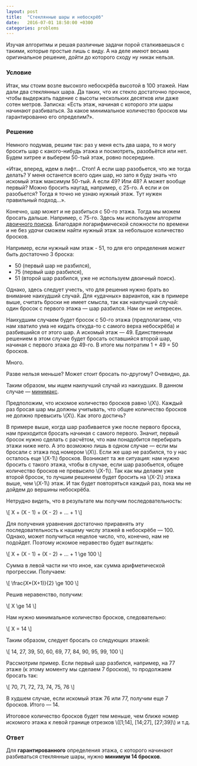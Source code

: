 ```yaml
---
layout: post
title:  "Стеклянные шары и небоскрёб"
date:   2016-07-01 18:50:00 +0300
categories: problems
---
```

Изучая алгоритмы и решая различные задачи порой сталкиваешься с такими, которые простые лишь с виду. А на деле имеют весьма оригинальное решение, дойти до которого сходу ну никак нельзя.

### Условие
Итак, мы стоим возле высокого небоскрёба высотой в 100 этажей. Нам дали два стеклянных шара. Да таких, что их стекло достаточно прочное, чтобы выдержать падение с высоты нескольких десятков или даже сотен метров.
Записка: «Есть этаж, начиная с которого эти шары начинают разбиваться. За какое минимальное количество бросков мы гарантированно его определим?».

<!--more-->

### Решение
Немного подумав, решим так: раз у меня есть два шара, то я могу бросить шар с какого-нибудь этажа и посмотреть, разобьётся или нет. Будем хитрее и выберем 50-тый этаж, ровно посередине.

«Итак, вперед, идем в лифт… Стоп! А если шар разобьется, что же тогда делать? У меня останется всего один шар, но зато я буду знать что искомый этаж максимум 50-тый. А если 49? Или 48? А может вообще первый? Можно бросить наугад, например, с 25-го. А если и он разобьется? Тогда я точно не узнаю нужный этаж. Тут нужен правильный подход…».

Конечно, шар может и не разбиться с 50-го этажа. Тогда мы можем бросать дальше. Например, с 75-го. Здесь мы используем алгоритм [двоичного поиска](https://ru.wikipedia.org/wiki/%D0%94%D0%B2%D0%BE%D0%B8%D1%87%D0%BD%D1%8B%D0%B9_%D0%BF%D0%BE%D0%B8%D1%81%D0%BA). Благодаря логарифмической сложности по времени и не без _удачи_ сможем найти нужный этаж за небольшое количество бросков.

Например, если нужный нам этаж - 51, то для его определения _может_ быть достаточно 3 броска:

* 50 (первый шар не разбился),
* 75 (первый шар разбился),
* 51 (второй шар разбился, уже не используем двоичный поиск).

Однако, здесь следует учесть, что для решения нужно брать во внимание наихудший случай. Для «удачных» вариантов, как в примере выше, считать броски не имеет смысла, так как наилучший случай: один бросок с первого этажа — шар разбился. Нам он не интересен.

Наихудшим случаем будет бросок с 50-го этажа (предполагаем, что нам хватило ума не кидать откуда-то с самого верха небоскрёба) и разбившийся от этого шар. А искомый этаж — 49. Единственным решением в этом случае будет бросать оставшийся второй шар, начиная с первого этажа до 49-го. В итоге мы потратим 1 + 49 = 50 бросков.

Много.

Разве нельзя меньше? Может стоит бросать по-другому? Очевидно, да.

Таким образом, мы ищем наилучший случай из наихудших. В данном случае — [минимакс](https://ru.wikipedia.org/wiki/%D0%9C%D0%B8%D0%BD%D0%B8%D0%BC%D0%B0%D0%BA%D1%81).

Предположим, что искомое количество бросков равно \\(X\\). Каждый раз бросая шар мы должны учитывать, что общее количество бросков не должно превысить \\(X\\). Как этого достичь?

В примере выше, когда шар разбивается уже после первого броска, нам приходится бросать начиная с самого первого. Значит, первый бросок нужно сделать с расчётом, что нам понадобится перебирать этажи ниже него. А это возможно лишь в одном случае — если мы бросали с этажа под номером \\(X\\). Если же шар не разбился, то у нас осталось еще \\(X-1\\) бросков. Возникает та же ситуация: нам нужно бросить с такого этажа, чтобы в случае, если шар разобьется, общее количество бросков не превысило \\(X-1\\). Так как мы делаем уже второй бросок, то лучшим решением будет бросить на \\(X-2\\) этажа выше, чем \\(X-1\\) этаж. И так будет повторяться каждый раз, пока мы не дойдем до вершины небоскрёба.

Нетрудно видеть, что в результате мы получим последовательность:

\\[
X + (X - 1) + (X - 2) + … + 1
\\]

Для получения уравнения достаточно приравнять эту последовательность к нашему числу этажей в небоскрёбе — 100. Однако, может получиться нецелое число, что, конечно, нам не подойдет. Поэтому искомое неравество будет выглядеть:

\\[
X + (X - 1) + (X - 2) + … + 1 \ge 100
\\]

Cумма в левой части ни что иное, как сумма арифметической прогрессии. Получаем:

\\[
\frac{X*(X+1)}{2} \ge 100
\\]

Решив неравенство, получим:

\\[
X \ge 14
\\]

Нам нужно минимальное количество бросков, следовательно:

\\[
X = 14
\\]

Таким образом, следует бросать со следующих этажей:

\\[
14, 27, 39, 50, 60, 69, 77, 84, 90, 95, 99, 100
\\]

Рассмотрим пример. Если первый шар разбился, например, на 77 этаже (к этому моменту мы сделаем 7 бросков), то продолжаем бросать так:

\\[
70, 71, 72, 73, 74, 75, 76
\\]

В худшем случае, если искомый этаж 76 или 77, получим еще 7 бросков. Итого — 14.

Итоговое количество бросков будет тем меньше, чем ближе номер искомого этажа к левой границе отрезков \\([1;14], [14;27], [27;39]\\) и т.д.

### Ответ
Для **гарантированного** определения этажа, с которого начинают разбиваться стеклянные шары, нужно **минимум 14 бросков**.
